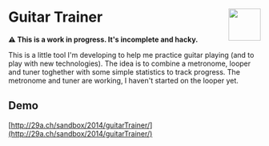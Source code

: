 # Guitar Trainer <img width=64px src="http://29a.ch/sandbox/2014/guitarTrainer/logo.svg" align="right">

**:warning: This is a work in progress. It's incomplete and hacky.**



This is a little tool I'm developing to help me practice guitar playing (and to play with new technologies). 
The idea is to combine a metronome, looper and tuner toghether with some simple statistics to track
progress. The metronome and tuner are working, I haven't started on the looper yet.

## Demo
[http://29a.ch/sandbox/2014/guitarTrainer/](http://29a.ch/sandbox/2014/guitarTrainer/)
